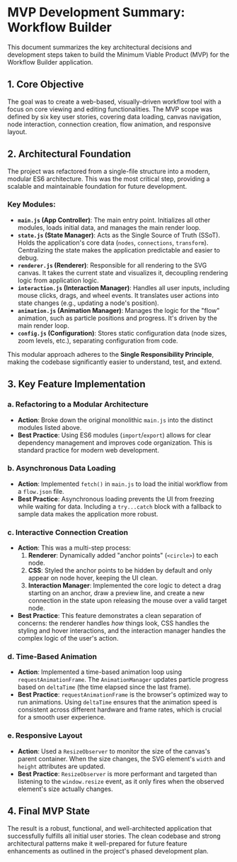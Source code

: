 # MVP Development Summary: Workflow Builder

This document summarizes the key architectural decisions and development steps taken to build the Minimum Viable Product (MVP) for the Workflow Builder application.

## 1. Core Objective

The goal was to create a web-based, visually-driven workflow tool with a focus on core viewing and editing functionalities. The MVP scope was defined by six key user stories, covering data loading, canvas navigation, node interaction, connection creation, flow animation, and responsive layout.

## 2. Architectural Foundation

The project was refactored from a single-file structure into a modern, modular ES6 architecture. This was the most critical step, providing a scalable and maintainable foundation for future development.

### Key Modules:

-   **`main.js` (App Controller)**: The main entry point. Initializes all other modules, loads initial data, and manages the main render loop.
-   **`state.js` (State Manager)**: Acts as the Single Source of Truth (SSoT). Holds the application's core data (`nodes`, `connections`, `transform`). Centralizing the state makes the application predictable and easier to debug.
-   **`renderer.js` (Renderer)**: Responsible for all rendering to the SVG canvas. It takes the current state and visualizes it, decoupling rendering logic from application logic.
-   **`interaction.js` (Interaction Manager)**: Handles all user inputs, including mouse clicks, drags, and wheel events. It translates user actions into state changes (e.g., updating a node's position).
-   **`animation.js` (Animation Manager)**: Manages the logic for the "flow" animation, such as particle positions and progress. It's driven by the main render loop.
-   **`config.js` (Configuration)**: Stores static configuration data (node sizes, zoom levels, etc.), separating configuration from code.

This modular approach adheres to the **Single Responsibility Principle**, making the codebase significantly easier to understand, test, and extend.

## 3. Key Feature Implementation

### a. Refactoring to a Modular Architecture

-   **Action**: Broke down the original monolithic `main.js` into the distinct modules listed above.
-   **Best Practice**: Using ES6 modules (`import`/`export`) allows for clear dependency management and improves code organization. This is standard practice for modern web development.

### b. Asynchronous Data Loading

-   **Action**: Implemented `fetch()` in `main.js` to load the initial workflow from a `flow.json` file.
-   **Best Practice**: Asynchronous loading prevents the UI from freezing while waiting for data. Including a `try...catch` block with a fallback to sample data makes the application more robust.

### c. Interactive Connection Creation

-   **Action**: This was a multi-step process:
    1.  **Renderer**: Dynamically added "anchor points" (`<circle>`) to each node.
    2.  **CSS**: Styled the anchor points to be hidden by default and only appear on node hover, keeping the UI clean.
    3.  **Interaction Manager**: Implemented the core logic to detect a drag starting on an anchor, draw a preview line, and create a new connection in the state upon releasing the mouse over a valid target node.
-   **Best Practice**: This feature demonstrates a clean separation of concerns: the renderer handles *how* things look, CSS handles the styling and hover interactions, and the interaction manager handles the complex logic of the user's action.

### d. Time-Based Animation

-   **Action**: Implemented a time-based animation loop using `requestAnimationFrame`. The `AnimationManager` updates particle progress based on `deltaTime` (the time elapsed since the last frame).
-   **Best Practice**: `requestAnimationFrame` is the browser's optimized way to run animations. Using `deltaTime` ensures that the animation speed is consistent across different hardware and frame rates, which is crucial for a smooth user experience.

### e. Responsive Layout

-   **Action**: Used a `ResizeObserver` to monitor the size of the canvas's parent container. When the size changes, the SVG element's `width` and `height` attributes are updated.
-   **Best Practice**: `ResizeObserver` is more performant and targeted than listening to the `window.resize` event, as it only fires when the observed element's size actually changes.

## 4. Final MVP State

The result is a robust, functional, and well-architected application that successfully fulfills all initial user stories. The clean codebase and strong architectural patterns make it well-prepared for future feature enhancements as outlined in the project's phased development plan. 